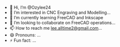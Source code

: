 - 👋 Hi, I’m @Ozylee24
- 👀 I’m interested in CNC Engraving and Modelling...
- 🌱 I’m currently learning FreeCAD and Inkscape
- 💞️ I’m looking to collaborate on FreeCAD operations...
- 📫 How to reach me lee.alltime2@gmail.com...
- 😄 Pronouns: ...
- ⚡ Fun fact: ...

<!---
Ozylee24/Ozylee24 is a ✨ special ✨ repository because its `README.md` (this file) appears on your GitHub profile.
You can click the Preview link to take a look at your changes.
--->
